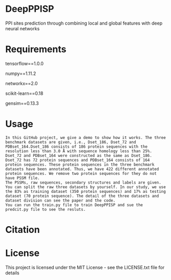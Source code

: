 # DeepPPISP
PPI sites prediction through combining local and global features with deep neural networks

# Requirements

tensorflow==1.0.0

numpy==1.11.2

networkx==2.0

scikit-learn==0.18

gensim==0.13.3

# Usage

    In this GitHub project, we give a demo to show how it works. The three benchmark datasets are given, i.e., Dset_186, Dset_72 and PDBset_164.Dset_186 consists of 186 protein sequences with the resolution less than 3.0 Å with sequence homology less than 25%. Dset_72 and PDBset_164 were constructed as the same as Dset_186. Dset_72 has 72 protein sequences and PDBset_164 consists of 164 protein sequences. These protein sequences in the three benchmark datasets have been annotated. Thus, we have 422 different annotated protein sequences. We remove two protein sequences for they do not have PSSM file.
    The PSSMs, raw sequences, secondary structures and labels are given. You can split the raw three datasets by yourself. In our study, we use the 83% as training dataset (350 protein sequences) and 17% as testing dataset (70 protein sequence). The detail of the three datasets and dataset division can see the paper and the code.
    You can run the train.py file to train DeepPPISP and sue the predcit.py file to see the resluts.
 
# Citation

# License
This project is licensed under the MIT License - see the LICENSE.txt file for details
